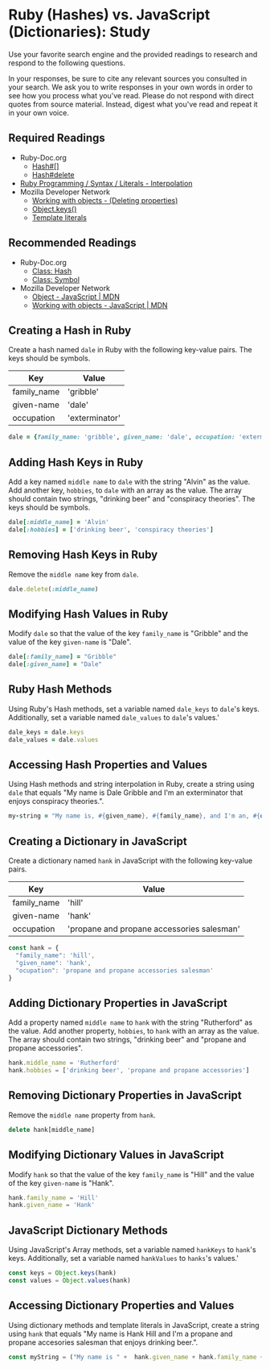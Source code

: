# Ruby (Hashes) vs. JavaScript (Dictionaries): Study

Use your favorite search engine and the provided readings to research and
respond to the following questions.

In your responses, be sure to cite any relevant sources you consulted in your
search. We ask you to write responses in your own words in order to see how you
process what you've read. Please do not respond with direct quotes from source
material. Instead, digest what you've read and repeat it in your own voice.

## Required Readings
-   Ruby-Doc.org
    -   [Hash#[]](http://ruby-doc.org/core-2.3.1/Hash.html#method-i-5B-5D)
    -   [Hash#delete](http://ruby-doc.org/core-2.3.1/Hash.html#method-i-5B-5D)
-   [Ruby Programming / Syntax / Literals - Interpolation](https://en.wikibooks.org/wiki/Ruby_Programming/Syntax/Literals#Interpolation)
-   Mozilla Developer Network
    -   [Working with objects - (Deleting properties)](https://developer.mozilla.org/en-US/docs/Web/JavaScript/Guide/Working_with_Objects#Deleting_properties)
    -   [Object.keys()](https://developer.mozilla.org/en-US/docs/Web/JavaScript/Reference/Global_Objects/Object/keys)
    -   [Template literals](https://developer.mozilla.org/en-US/docs/Web/JavaScript/Reference/Template_literals)

## Recommended Readings

-   Ruby-Doc.org
    -   [Class: Hash](http://ruby-doc.org/core-2.3.1/Hash.html)
    -   [Class: Symbol](http://ruby-doc.org/core-2.3.1/Symbol.html)
-   Mozilla Developer Network
    -   [Object - JavaScript | MDN](https://developer.mozilla.org/en-US/docs/Web/JavaScript/Reference/Global_Objects/Object)
    -   [Working with objects - JavaScript | MDN](https://developer.mozilla.org/en-US/docs/Web/JavaScript/Guide/Working_with_Objects)

## Creating a Hash in Ruby

Create a hash named `dale` in Ruby with the following key-value pairs.  The keys
should be symbols.

| Key | Value |
| --- | --- |
| family_name | 'gribble' |
| given-name | 'dale' |
| occupation | 'exterminator' |

```ruby
dale = {family_name: 'gribble', given_name: 'dale', occupation: 'exterminator'}
```

## Adding Hash Keys in Ruby
Add a key named `middle name` to `dale` with the string "Alvin" as the value.
Add another key, `hobbies`, to `dale` with an array as the value. The array
should contain two strings, "drinking beer" and "conspiracy theories".  The keys
should be symbols.

```ruby
dale[:middle_name] = 'Alvin'
dale[:hobbies] = ['drinking beer', 'conspiracy theories']
```

## Removing Hash Keys in Ruby

Remove the `middle name` key from `dale`.

```ruby
dale.delete(:middle_name)
```

## Modifying Hash Values in Ruby

Modify `dale` so that the value of the key `family_name` is "Gribble" and the
value of the key `given-name` is "Dale".

```ruby
dale[:family_name] = "Gribble"
dale[:given_name] = "Dale"
```

## Ruby Hash Methods

Using Ruby's Hash methods, set a variable named `dale_keys` to `dale`'s keys.
Additionally, set a variable named `dale_values` to `dale`'s values.'

```ruby
dale_keys = dale.keys
dale_values = dale.values
```

## Accessing Hash Properties and Values

Using Hash methods and string interpolation in Ruby, create a string using
`dale` that equals "My name is Dale Gribble and I'm an exterminator that enjoys
conspiracy theories.".

```ruby
my-string = "My name is, #{given_name}, #{family_name}, and I'm an, #{occupation}, that enjoys, #{{hobbies[1]}}"
```

## Creating a Dictionary in JavaScript

Create a dictionary named `hank` in JavaScript with the following key-value
pairs.

| Key | Value |
| --- | --- |
| family_name | 'hill' |
| given-name | 'hank' |
| occupation | 'propane and propane accessories salesman' |

```javascript
const hank = {
  "family_name": 'hill',
  "given_name": 'hank',
  "ocupation": 'propane and propane accessories salesman'
}
```

## Adding Dictionary Properties in JavaScript

Add a property named `middle name` to `hank` with the string "Rutherford" as the
value.  Add another property, `hobbies`, to `hank` with an array as the value.
The array should contain two strings, "drinking beer" and "propane and propane
accessories".

```javascript
hank.middle_name = 'Rutherford'
hank.hobbies = ['drinking beer', 'propane and propane accessories']
```

## Removing Dictionary Properties in JavaScript

Remove the `middle name` property from `hank`.

```javascript
delete hank[middle_name]
```

## Modifying Dictionary Values in JavaScript

Modify `hank` so that the value of the key `family_name` is "Hill" and the value
of the key `given-name` is "Hank".

```javascript
hank.family_name = 'Hill'
hank.given_name = 'Hank'
```

## JavaScript Dictionary Methods

Using JavaScript's Array methods, set a variable named `hankKeys` to `hank`'s
keys.  Additionally, set a variable named `hankValues` to `hanks`'s values.'

```javascript
const keys = Object.keys(hank)
const values = Object.values(hank)
```

## Accessing Dictionary Properties and Values

Using dictionary methods and template literals in JavaScript, create a string
using `hank` that equals "My name is Hank Hill and I'm a propane and propane
accesories salesman that enjoys drinking beer.".

```javascript
const myString = ("My name is " +  hank.given_name + hank.family_name + "and I'm a" + hank.hobbies[1] + "that enjoys" + hank.hobbies[0])
```
